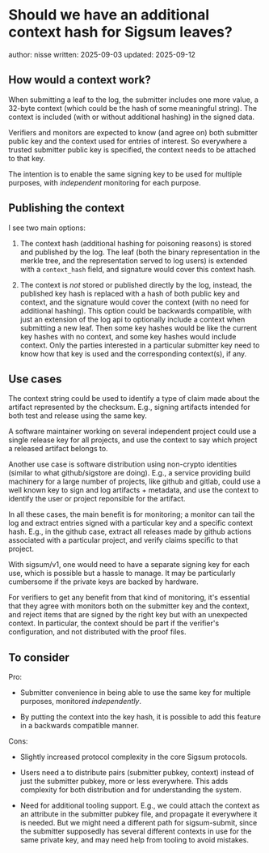 # Should we have an additional context hash for Sigsum leaves?

author: nisse
written: 2025-09-03
updated: 2025-09-12

## How would a context work?

When submitting a leaf to the log, the submitter includes one more
value, a 32-byte context (which could be the hash of some meaningful
string). The context is included (with or without additional hashing)
in the signed data.

Verifiers and monitors are expected to know (and agree on) both
submitter public key and the context used for entries of interest. So
everywhere a trusted submitter public key is specified, the context
needs to be attached to that key.

The intention is to enable the same signing key to be used for
multiple purposes, with *independent* monitoring for each purpose.

## Publishing the context

I see two main options:

1. The context hash (additional hashing for poisoning
   reasons) is stored and published by the log. The leaf (both the
   binary representation in the merkle tree, and the representation
   served to log users) is extended with a `context_hash` field, and
   signature would cover this context hash.

2. The context is *not* stored or published directly by the log,
   instead, the published key hash is replaced with a hash of both
   public key and context, and the signature would cover the context
   (with no need for additional hashing). This option could be
   backwards compatible, with just an extension of the log api to
   optionally include a context when submitting a new leaf. Then some
   key hashes would be like the current key hashes with no context,
   and some key hashes would include context. Only the parties
   interested in a particular submitter key need to know how that key
   is used and the corresponding context(s), if any.

## Use cases

The context string could be used to identify a type of claim made
about the artifact represented by the checksum. E.g., signing
artifacts intended for both test and release using the same key.

A software maintainer working on several independent project could use
a single release key for all projects, and use the context to say
which project a released artifact belongs to.

Another use case is software distribution using non-crypto identities
(similar to what github/sigstore are doing). E.g., a service providing
build machinery for a large number of projects, like github and
gitlab, could use a well known key to sign and log artifacts +
metadata, and use the context to identify the user or project
reponsible for the artifact.

In all these cases, the main benefit is for monitoring; a monitor can
tail the log and extract entries signed with a particular key and a
specific context hash. E.g., in the github case, extract all releases
made by github actions associated with a particular project, and
verify claims specific to that project.

With sigsum/v1, one would need to have a separate signing key for each
use, which is possible but a hassle to manage. It may be particularly
cumbersome if the private keys are backed by hardware.

For verifiers to get any benefit from that kind of monitoring, it's
essential that they agree with monitors both on the submitter key and
the context, and reject items that are signed by the right key but
with an unexpected context. In particular, the context should be part
if the verifier's configuration, and not distributed with the proof
files.

## To consider

Pro:

* Submitter convenience in being able to use the same key for multiple
  purposes, monitored *independently*.

* By putting the context into the key hash, it is possible to add this
  feature in a backwards compatible manner.

Cons:

* Slightly increased protocol complexity in the core Sigsum protocols.

* Users need a to distribute pairs (submitter pubkey, context) instead
  of just the submitter pubkey, more or less everywhere. This adds
  complexity for both distribution and for understanding the system.

* Need for additional tooling support. E.g., we could attach the
  context as an attribute in the submitter pubkey file, and propagate
  it everywhere it is needed. But we might need a different path for
  sigsum-submit, since the submitter supposedly has several different
  contexts in use for the same private key, and may need help from
  tooling to avoid mistakes.
